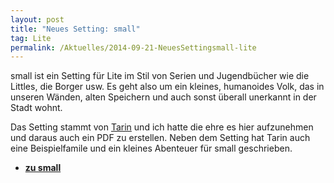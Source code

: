 ```yaml
---
layout: post
title: "Neues Setting: small"
tag: Lite
permalink: /Aktuelles/2014-09-21-NeuesSettingsmall-lite
---
```


small ist ein Setting für Lite im Stil von Serien und Jugendbücher wie die Littles, die Borger usw. Es geht also um ein kleines, humanoides Volk, das in unseren Wänden, alten Speichern und auch sonst überall unerkannt in der Stadt wohnt.

Das Setting stammt von [Tarin](http://goblinbau.wordpress.com/) und ich hatte die ehre es hier aufzunehmen und daraus auch ein PDF zu erstellen. Neben dem Setting hat Tarin auch eine Beispielfamile und ein kleines Abenteuer für small geschrieben.

- **[zu small](https://lite.jcgames.de/Settings/small/)**
